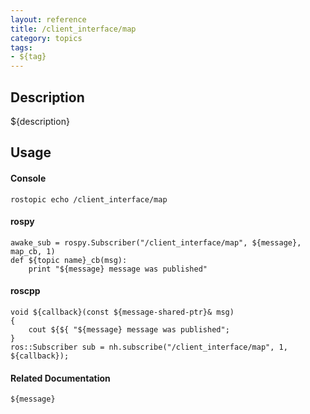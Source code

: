 ```yaml
---
layout: reference
title: /client_interface/map
category: topics
tags: 
- ${tag}
---
```


## Description
${description}

## Usage
#### Console
```
rostopic echo /client_interface/map
```

#### rospy
```
awake_sub = rospy.Subscriber("/client_interface/map", ${message}, map_cb, 1)
def ${topic name}_cb(msg):
    print "${message} message was published"
```

#### roscpp
```
void ${callback}(const ${message-shared-ptr}& msg)
{
    cout ${${ "${message} message was published";
}
ros::Subscriber sub = nh.subscribe("/client_interface/map", 1, ${callback});
```

#### Related Documentation
``${message}``